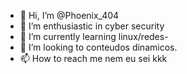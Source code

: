 - 👋 Hi, I’m  @Phoenix_404
- 👀 I’m enthusiastic in  cyber security
- 🌱 I’m currently learning  linux/redes-
- 💞️ I’m looking to  conteudos dinamicos.
- 📫 How to reach me  nem eu sei  kkk

<!---
Phoenix_404 is a ✨ special ✨ repository because its `README.md` (this file) appears on your GitHub profile.
You can click the Preview link to take a look at your changes.
--->
